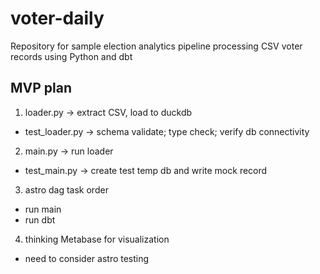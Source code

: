# voter-daily

Repository for sample election analytics pipeline processing CSV voter records using Python and dbt

## MVP plan

1. loader.py -> extract CSV, load to duckdb

- test_loader.py -> schema validate; type check; verify db connectivity

2. main.py -> run loader

- test_main.py -> create test temp db and write mock record

3. astro dag task order

- run main
- run dbt

4. thinking Metabase for visualization

- need to consider astro testing
